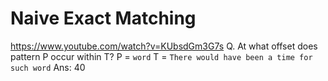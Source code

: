 # Naive Exact Matching
https://www.youtube.com/watch?v=KUbsdGm3G7s
Q. At what offset does pattern P occur within T?
P = `word`
T = `There would have been a time for such word`
Ans: 40